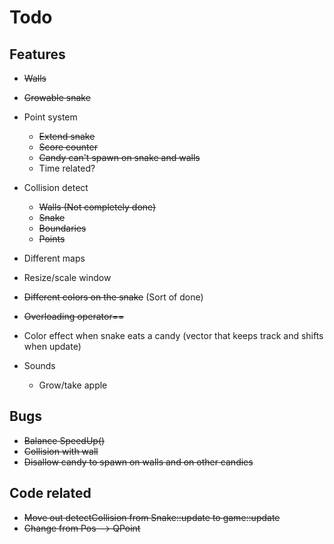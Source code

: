 # Todo

## Features

* ~~Walls~~
* ~~Growable snake~~
* Point system
	* ~~Extend snake~~
	* ~~Score counter~~
	* ~~Candy can't spawn on snake and walls~~
    * Time related?
* Collision detect
	* ~~Walls (Not completely done)~~
	* ~~Snake~~ 
    * ~~Boundaries~~
	* ~~Points~~
* Different maps
* Resize/scale window
* ~~Different colors on the snake~~ (Sort of done)
* ~~Overloading operator==~~
* Color effect when snake eats a candy (vector that keeps track and shifts when update)

* Sounds
	* Grow/take apple

## Bugs

* ~~Balance SpeedUp()~~
* ~~Collision with wall~~
* ~~Disallow candy to spawn on walls and on other candies~~

## Code related

* ~~Move out detectCollision from Snake::update to game::update~~
* ~~Change from Pos --> QPoint~~ 
